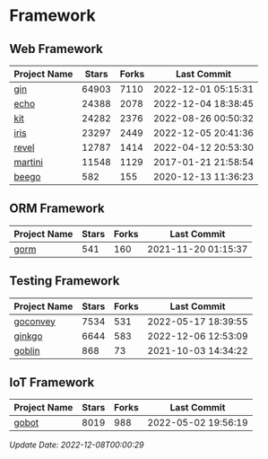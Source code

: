 # Framework

## Web Framework
| Project Name | Stars | Forks | Last Commit |
| ------------ | ----- | ----- | ----------- |
| [gin](https://github.com/gin-gonic/gin) | 64903 | 7110 | 2022-12-01 05:15:31 |
| [echo](https://github.com/labstack/echo) | 24388 | 2078 | 2022-12-04 18:38:45 |
| [kit](https://github.com/go-kit/kit) | 24282 | 2376 | 2022-08-26 00:50:32 |
| [iris](https://github.com/kataras/iris) | 23297 | 2449 | 2022-12-05 20:41:36 |
| [revel](https://github.com/revel/revel) | 12787 | 1414 | 2022-04-12 20:53:30 |
| [martini](https://github.com/go-martini/martini) | 11548 | 1129 | 2017-01-21 21:58:54 |
| [beego](https://github.com/astaxie/beego) | 582 | 155 | 2020-12-13 11:36:23 |

## ORM Framework
| Project Name | Stars | Forks | Last Commit |
| ------------ | ----- | ----- | ----------- |
| [gorm](https://github.com/jinzhu/gorm) | 541 | 160 | 2021-11-20 01:15:37 |

## Testing Framework
| Project Name | Stars | Forks | Last Commit |
| ------------ | ----- | ----- | ----------- |
| [goconvey](https://github.com/smartystreets/goconvey) | 7534 | 531 | 2022-05-17 18:39:55 |
| [ginkgo](https://github.com/onsi/ginkgo) | 6644 | 583 | 2022-12-06 12:53:09 |
| [goblin](https://github.com/franela/goblin) | 868 | 73 | 2021-10-03 14:34:22 |

## IoT Framework
| Project Name | Stars | Forks | Last Commit |
| ------------ | ----- | ----- | ----------- |
| [gobot](https://github.com/hybridgroup/gobot) | 8019 | 988 | 2022-05-02 19:56:19 |

*Update Date: 2022-12-08T00:00:29*